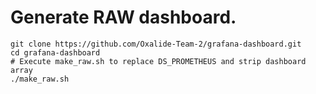# Generate RAW dashboard.

```
git clone https://github.com/Oxalide-Team-2/grafana-dashboard.git
cd grafana-dashboard
# Execute make_raw.sh to replace DS_PROMETHEUS and strip dashboard array
./make_raw.sh
```

